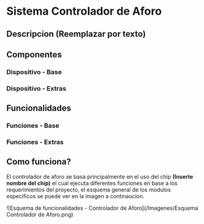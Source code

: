 # Sistema Controlador de Aforo

## Descripcion (Reemplazar por texto)

## Componentes
### Dispositivo - Base
### Dispositivo - Extras


## Funcionalidades

### Funciones - Base

### Funciones - Extras

## Como funciona? 
El controlador de aforo se basa principalmente en el uso del chip **(Inserte nombre del chip)** el cual ejecuta diferentes funciones en base a los requerimientos del proyecto, el esquema general de los modulos especificos se puede ver en la imagen a continaucion.

![Esquema de funcionalidades - Controlador de Aforo](/Imagenes/Esquema Controlador de Aforo.png)


